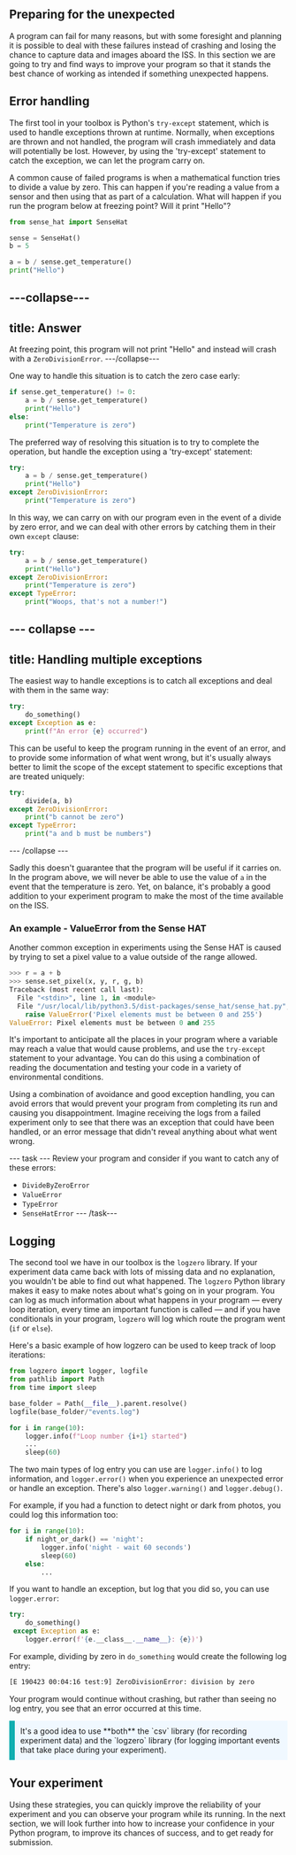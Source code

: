 ## Preparing for the unexpected

A program can fail for many reasons, but with some foresight and planning it is possible to deal with these failures instead of crashing and losing the chance to capture data and images aboard the ISS. In this section we are going to try and find ways to improve your program so that it stands the best chance of working as intended if something unexpected happens. 

## Error handling 

The first tool in your toolbox is Python's `try-except` statement, which is used to handle exceptions thrown at runtime. Normally, when exceptions are thrown and not handled, the program will crash immediately and data will potentially be lost. However, by using the 'try-except' statement to catch the exception, we can let the program carry on.

A common cause of failed programs is when a mathematical function tries to divide a value by zero. This can happen if you're reading a value from a sensor and then using that as part of a calculation. What will happen if you run the program below at freezing point? Will it print "Hello"?

```python
from sense_hat import SenseHat

sense = SenseHat()
b = 5

a = b / sense.get_temperature()
print("Hello")
```

---collapse---
---
title: Answer
---
At freezing point, this program will not print "Hello" and instead will crash with a `ZeroDivisionError`.
---/collapse---

One way to handle this situation is to catch the zero case early:

```python
if sense.get_temperature() != 0:
    a = b / sense.get_temperature()
    print("Hello")
else:
    print("Temperature is zero")
```

The preferred way of resolving this situation is to try to complete the operation, but handle the exception using a 'try-except' statement:

```python
try:
    a = b / sense.get_temperature()
    print("Hello")
except ZeroDivisionError:
    print("Temperature is zero")
```

In this way, we can carry on with our program even in the event of a divide by zero error, and we can deal with other errors by catching them in their own `except` clause:

```python
try:
    a = b / sense.get_temperature()
    print("Hello")
except ZeroDivisionError:
    print("Temperature is zero")
except TypeError:
    print("Woops, that's not a number!")
```

--- collapse ---
---
title: Handling multiple exceptions
---
The easiest way to handle exceptions is to catch all exceptions and deal with them in the same way:

```python
try:
    do_something()
except Exception as e:
    print(f"An error {e} occurred")
```

This can be useful to keep the program running in the event of an error, and to provide some information of what went wrong, but it's usually always better to limit the scope of the except statement to specific exceptions that are treated uniquely:

```python
try:
    divide(a, b)
except ZeroDivisionError:
    print("b cannot be zero")
except TypeError:
    print("a and b must be numbers")
```
--- /collapse ---


Sadly this doesn't guarantee that the program will be useful if it carries on. In the program above, we will never be able to use the value of `a` in the event that the temperature is zero. Yet, on balance, it's probably a good addition to your experiment program to make the most of the time available on the ISS.

### An example - ValueError from the Sense HAT

Another common exception in experiments using the Sense HAT is caused by trying to set a pixel value to a value outside of the range allowed.

```python
>>> r = a + b
>>> sense.set_pixel(x, y, r, g, b)
Traceback (most recent call last):
  File "<stdin>", line 1, in <module>
  File "/usr/local/lib/python3.5/dist-packages/sense_hat/sense_hat.py", line 399, in set_pixel
    raise ValueError('Pixel elements must be between 0 and 255')
ValueError: Pixel elements must be between 0 and 255
```

It's important to anticipate all the places in your program where a variable may reach a value that would cause problems, and use the `try-except` statement to your advantage. You can do this using a combination of reading the documentation and testing your code in a variety of environmental conditions.


Using a combination of avoidance and good exception handling, you can avoid errors that would prevent your program from completing its run and causing you disappointment. Imagine receiving the logs from a failed experiment only to see that there was an exception that could have been handled, or an error message that didn't reveal anything about what went wrong.

--- task ---
Review your program and consider if you want to catch any of these errors:

- `DivideByZeroError`
- `ValueError`
- `TypeError`
- `SenseHatError`
--- /task---

## Logging

The second tool we have in our toolbox is the `logzero` library. If your experiment data came back with lots of missing data and no explanation, you wouldn't be able to find out what happened. The `logzero` Python library makes it easy to make notes about what's going on in your program. You can log as much information about what happens in your program — every loop iteration, every time an important function is called — and if you have conditionals in your program, `logzero` will log which route the program went (`if` or `else`).

Here's a basic example of how logzero can be used to keep track of loop iterations:

```python
from logzero import logger, logfile
from pathlib import Path
from time import sleep

base_folder = Path(__file__).parent.resolve()
logfile(base_folder/"events.log")

for i in range(10):
    logger.info(f"Loop number {i+1} started")
    ...
    sleep(60)
```

The two main types of log entry you can use are `logger.info()` to log information, and `logger.error()` when you experience an unexpected error or handle an exception. There's also `logger.warning()` and `logger.debug()`.

For example, if you had a function to detect night or dark from photos, you could log this information too:

```python
for i in range(10):
    if night_or_dark() == 'night':
        logger.info('night - wait 60 seconds')
        sleep(60)
    else:
        ...
```

If you want to handle an exception, but log that you did so, you can use `logger.error`:

```python
try:
    do_something()
 except Exception as e:
    logger.error(f'{e.__class__.__name__}: {e})')
```

For example, dividing by zero in `do_something` would create the following log entry:

```txt
[E 190423 00:04:16 test:9] ZeroDivisionError: division by zero
```

Your program would continue without crashing, but rather than seeing no log entry, you see that an error occurred at this time.


<p style="border-left: solid; border-width:10px; border-color: #0faeb0; background-color: aliceblue; padding: 10px;">
It's a good idea to use **both** the `csv` library (for recording experiment data) and the `logzero` library (for logging important events that take place during your experiment).
</p>

## Your experiment

Using these strategies, you can quickly improve the reliability of your experiment and you can observe your program while its running. In the next section, we will look further into how to increase your confidence in your Python program, to improve its chances of success, and to get ready for submission.

